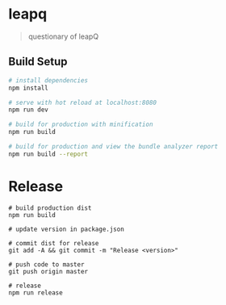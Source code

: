 # leapq

> questionary of leapQ

## Build Setup

``` bash
# install dependencies
npm install

# serve with hot reload at localhost:8080
npm run dev

# build for production with minification
npm run build

# build for production and view the bundle analyzer report
npm run build --report
```


# Release

```
# build production dist
npm run build

# update version in package.json

# commit dist for release
git add -A && git commit -m "Release <version>"

# push code to master
git push origin master

# release
npm run release
```
